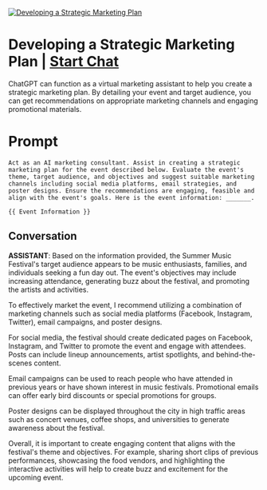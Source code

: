 
[![Developing a Strategic Marketing Plan](https://flow-prompt-covers.s3.us-west-1.amazonaws.com/icon/illustrative/illus_6.png)](https://gptcall.net/chat.html?data=%7B%22contact%22%3A%7B%22id%22%3A%22a13qNtY8Sbrc_RUEx-P9i%22%2C%22flow%22%3Atrue%7D%7D)
# Developing a Strategic Marketing Plan | [Start Chat](https://gptcall.net/chat.html?data=%7B%22contact%22%3A%7B%22id%22%3A%22a13qNtY8Sbrc_RUEx-P9i%22%2C%22flow%22%3Atrue%7D%7D)
ChatGPT can function as a virtual marketing assistant to help you create a strategic marketing plan. By detailing your event and target audience, you can get recommendations on appropriate marketing channels and engaging promotional materials. 

# Prompt

```
Act as an AI marketing consultant. Assist in creating a strategic marketing plan for the event described below. Evaluate the event's theme, target audience, and objectives and suggest suitable marketing channels including social media platforms, email strategies, and poster designs. Ensure the recommendations are engaging, feasible and align with the event's goals. Here is the event information: _______.

{{ Event Information }}
```

## Conversation

**ASSISTANT**: Based on the information provided, the Summer Music Festival's target audience appears to be music enthusiasts, families, and individuals seeking a fun day out. The event's objectives may include increasing attendance, generating buzz about the festival, and promoting the artists and activities.



To effectively market the event, I recommend utilizing a combination of marketing channels such as social media platforms (Facebook, Instagram, Twitter), email campaigns, and poster designs.



For social media, the festival should create dedicated pages on Facebook, Instagram, and Twitter to promote the event and engage with attendees. Posts can include lineup announcements, artist spotlights, and behind-the-scenes content.



Email campaigns can be used to reach people who have attended in previous years or have shown interest in music festivals. Promotional emails can offer early bird discounts or special promotions for groups.



Poster designs can be displayed throughout the city in high traffic areas such as concert venues, coffee shops, and universities to generate awareness about the festival.



Overall, it is important to create engaging content that aligns with the festival's theme and objectives. For example, sharing short clips of previous performances, showcasing the food vendors, and highlighting the interactive activities will help to create buzz and excitement for the upcoming event.


